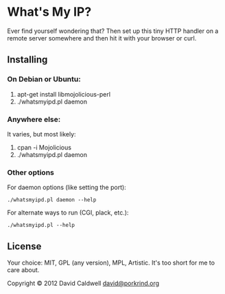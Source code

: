 What's My IP?
=============

Ever find yourself wondering that? Then set up this tiny HTTP handler on a
remote server somewhere and then hit it with your browser or curl.

## Installing

### On Debian or Ubuntu:

1. apt-get install libmojolicious-perl
2. ./whatsmyipd.pl daemon

### Anywhere else:

It varies, but most likely:

1. cpan -i Mojolicious
2. ./whatsmyipd.pl daemon

### Other options

For daemon options (like setting the port):

    ./whatsmyipd.pl daemon --help

For alternate ways to run (CGI, plack, etc.):

    ./whatsmyipd.pl --help

## License

Your choice: MIT, GPL (any version), MPL, Artistic. It's too short for me to care about.

Copyright © 2012 David Caldwell <david@porkrind.org>
